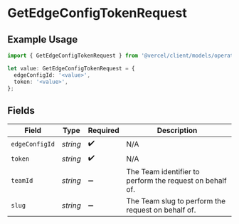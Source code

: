 # GetEdgeConfigTokenRequest

## Example Usage

```typescript
import { GetEdgeConfigTokenRequest } from '@vercel/client/models/operations';

let value: GetEdgeConfigTokenRequest = {
  edgeConfigId: '<value>',
  token: '<value>',
};
```

## Fields

| Field          | Type     | Required           | Description                                              |
| -------------- | -------- | ------------------ | -------------------------------------------------------- |
| `edgeConfigId` | _string_ | :heavy_check_mark: | N/A                                                      |
| `token`        | _string_ | :heavy_check_mark: | N/A                                                      |
| `teamId`       | _string_ | :heavy_minus_sign: | The Team identifier to perform the request on behalf of. |
| `slug`         | _string_ | :heavy_minus_sign: | The Team slug to perform the request on behalf of.       |
